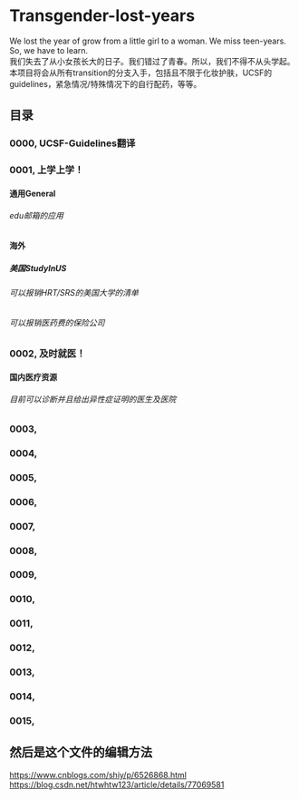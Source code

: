 # Transgender-lost-years
We lost the year of grow from a little girl to a woman. We miss teen-years. So, we have to learn.<br>
我们失去了从小女孩长大的日子。我们错过了青春。所以，我们不得不从头学起。<br>
本项目将会从所有transition的分支入手，包括且不限于化妆护肤，UCSF的guidelines，紧急情况/特殊情况下的自行配药，等等。<br>

 目录
------------------------
### 0000, UCSF-Guidelines翻译  <br>

### 0001, 上学上学！  <br>

#### 通用General <br>
###### edu邮箱的应用 <br>

#### 海外 <br>
##### 美国StudyInUS <br>

###### 可以报销HRT/SRS的美国大学的清单 <br>

###### 可以报销医药费的保险公司 <br>

### 0002, 及时就医！<br>

#### 国内医疗资源 <br>

###### 目前可以诊断并且给出异性症证明的医生及医院 <br>

### 0003, <br>

### 0004, <br>
### 0005, <br>
### 0006, <br>
### 0007, <br>
### 0008, <br>
### 0009, <br>
### 0010, <br>
### 0011, <br>
### 0012, <br>
### 0013, <br>
### 0014, <br>
### 0015, <br>

然后是这个文件的编辑方法
--------------------
https://www.cnblogs.com/shiy/p/6526868.html  <br>
https://blog.csdn.net/htwhtw123/article/details/77069581  <br>

